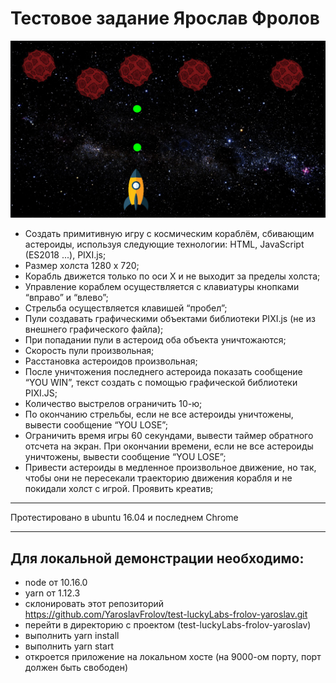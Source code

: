 # Тестовое задание Ярослав Фролов

![game example](https://raw.githubusercontent.com/YaroslavFrolov/test-luckyLabs-frolov-yaroslav/master/example.jpg "game example")

- Создать примитивную игру с космическим кораблём, сбивающим астероиды, используя следующие технологии: HTML, JavaScript (ES2018 ...), PIXI.js;
- Размер холста 1280 х 720;
- Корабль движется только по оси X и не выходит за пределы холста;
- Управление кораблем осуществляется с клавиатуры кнопками “вправо” и “влево”;
- Стрельба осуществляется клавишей “пробел”;
- Пули создавать графическими объектами библиотеки PIXI.js (не из внешнего
графического файла);
- При попадании пули в астероид оба объекта уничтожаются;
- Скорость пули произвольная;
- Расстановка астероидов произвольная;
- После уничтожения последнего астероида показать сообщение “YOU WIN”, текст
создать с помощью графической библиотеки PIXI.JS;
- Количество выстрелов ограничить 10-ю;
- По окончанию стрельбы, если не все астероиды уничтожены, вывести сообщение
“YOU LOSE”;
- Ограничить время игры 60 секундами, вывести таймер обратного отсчета на экран.
При окончании времени, если не все астероиды уничтожены, вывести сообщение
“YOU LOSE”;
- Привести астероиды в медленное произвольное движение, но так, чтобы они не
пересекали траекторию движения корабля и не покидали холст с игрой. Проявить
креатив;
___

Протестировано в ubuntu 16.04 и последнем Chrome
___

## Для локальной демонстрации необходимо:
- node от 10.16.0
- yarn от 1.12.3
- склонировать этот репозиторий https://github.com/YaroslavFrolov/test-luckyLabs-frolov-yaroslav.git
- перейти в директорию с проектом (test-luckyLabs-frolov-yaroslav)
- выполнить yarn install
- выполнить yarn start
- откроется приложение на локальном хосте (на 9000-ом порту, порт должен быть свободен)